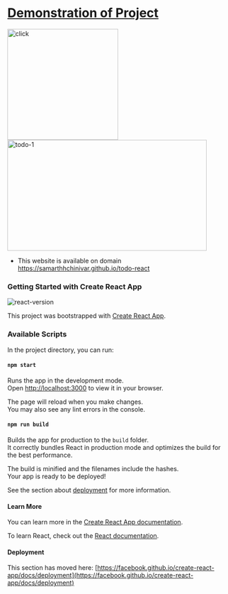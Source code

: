 # **[Demonstration of Project](https://samarthhchinivar.github.io/todo-react)**

<img src="https://user-images.githubusercontent.com/104615876/194720077-f037c723-d4bf-4c3d-99e1-a7b424add35d.jpg" alt="click" height="250" />
<img src="https://user-images.githubusercontent.com/104615876/194720081-b343c975-8c84-4791-8d20-b38b768ffc14.jpg" alt="todo-1" height="250" width="450" />
<br/>

- This website is available on domain https://samarthhchinivar.github.io/todo-react 

### Getting Started with Create React App
![react-version](https://user-images.githubusercontent.com/104615876/189540317-b5c49c8e-fdad-42cb-ac48-11dc95d34367.png)

This project was bootstrapped with [Create React App](https://github.com/facebook/create-react-app).

### Available Scripts

In the project directory, you can run:

#### `npm start`

Runs the app in the development mode.\
Open [http://localhost:3000](http://localhost:3000) to view it in your browser.

The page will reload when you make changes.\
You may also see any lint errors in the console.

#### `npm run build`

Builds the app for production to the `build` folder.\
It correctly bundles React in production mode and optimizes the build for the best performance.

The build is minified and the filenames include the hashes.\
Your app is ready to be deployed!

See the section about [deployment](https://facebook.github.io/create-react-app/docs/deployment) for more information.
#### Learn More

You can learn more in the [Create React App documentation](https://facebook.github.io/create-react-app/docs/getting-started).

To learn React, check out the [React documentation](https://reactjs.org/).

#### Deployment

This section has moved here: [https://facebook.github.io/create-react-app/docs/deployment](https://facebook.github.io/create-react-app/docs/deployment)